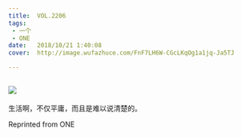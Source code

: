 ```yaml
---
title:	VOL.2206
tags:
 - 一个
 - ONE
date:	2018/10/21 1:40:08
cover:	http://image.wufazhuce.com/FnF7LH6W-CGcLKqOg1a1jq-Ja5TJ

---
```

![](http://image.wufazhuce.com/FnF7LH6W-CGcLKqOg1a1jq-Ja5TJ)
---

生活啊，不仅平庸，而且是难以说清楚的。
 
Reprinted from ONE
